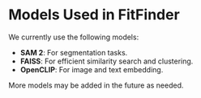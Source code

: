 # Models Used in FitFinder

We currently use the following models:

- **SAM 2**: For segmentation tasks.
- **FAISS**: For efficient similarity search and clustering.
- **OpenCLIP**: For image and text embedding.

More models may be added in the future as needed.